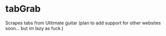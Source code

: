 # tabGrab
Scrapes tabs from Ulitimate guitar (plan to add support for other websites soon... but im lazy as fuck.)
